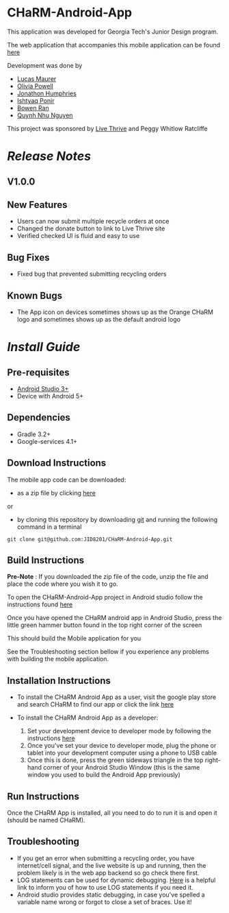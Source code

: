 # **CHaRM-Android-App**

This application was developed for Georgia Tech's Junior Design program.

The web application that accompanies this mobile application can be found [here](https://github.com/JID8201/CHaRM-Web-App)

Development was done by
- [Lucas Maurer](lmaurer9@gatech.edu)
- [Olivia Powell](opowell6@gatech.edu)
- [Jonathon Humphries](jhumphries30@gatech.edu)
- [Ishtyaq Ponir](iponir3@gatech.edu)
- [Bowen Ran](bran3@gatech.edu)
- [Quynh Nhu Nguyen](qnguyen47@gatech.edu)

This project was sponsored by [Live Thrive](http://livethrive.org/) and Peggy Whitlow Ratcliffe

# *Release Notes*

## V1.0.0
## New Features
- Users can now submit multiple recycle orders at once
- Changed the donate button to link to Live Thrive site
- Verified checked UI is fluid and easy to use

## Bug Fixes
- Fixed bug that prevented submitting recycling orders

## Known Bugs
- The App icon on devices sometimes shows up as the Orange CHaRM logo and sometimes shows up as the default android logo

# *Install Guide*

## Pre-requisites
- [Android Studio 3+](https://developer.android.com/studio/)
- Device with Android 5+

## Dependencies
- Gradle 3.2+
- Google-services 4.1+

## Download Instructions

The mobile app code can be downloaded:
- as a zip file by clicking [here](https://github.com/JID8201/CHaRM-Android-App/archive/master.zip)

or 

- by cloning this repository by downloading [git](https://git-scm.com/downloads) and running the following command in a terminal
```
git clone git@github.com:JID8201/CHaRM-Android-App.git
```

## Build Instructions

**Pre-Note** : If you downloaded the zip file of the code, unzip the file and place the code where you wish it to go.

To open the CHaRM-Android-App project in Android studio follow the instructions found [here](https://github.com/dogriffiths/HeadFirstAndroid/wiki/How-to-open-a-project-in-Android-Studio)

Once you have opened the CHaRM android app in Android Studio, press the little green hammer button found in the top right corner of the screen

This should build the Mobile application for you

See the Troubleshooting section bellow if you experience any problems with building the mobile application.

## Installation Instructions

- To install the CHaRM Android App as a user, visit the google play store and search CHaRM to find our app or click the link [here](https://play.google.com/store/apps/details?id=com.charm.charm)
- To install the CHaRM Android App as a developer:

  1. Set your development device to developer mode by following the instructions [here](https://developer.android.com/studio/debug/dev-options)
  2. Once you've set your device to developer mode, plug the phone or tablet into your development computer using a phone to USB cable
  3. Once this is done, press the green sideways triangle in the top right-hand corner of your Android Studio Window (this is the same window you used to build the Android App previously)

## Run Instructions
Once the CHaRM App is installed, all you need to do to run it is and open it (should be named CHaRM).

## Troubleshooting
- If you get an error when submitting a recycling order, you have internet/cell signal, and the live website is up and running, then the problem likely is in the web app backend so go check there first.
- LOG statements can be used for dynamic debugging. [Here](https://developer.android.com/reference/android/util/Log) is a helpful link to inform you of how to use LOG statements if you need it.
- Android studio provides static debugging, in case you've spelled a variable name wrong or forgot to close a set of braces. Use it!



